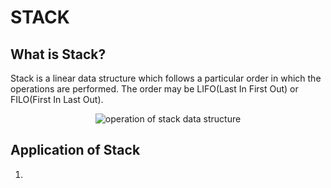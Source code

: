 STACK
======

What is Stack?
---------------

Stack is a linear data structure which follows a particular order in which the operations are performed. The order may be LIFO(Last In First Out) or FILO(First In Last Out).

<p align="center">
<img src="https://cdn1.byjus.com/wp-content/uploads/2022/01/last-in-first-out-in-stack.png" alt="operation of stack data structure">
</p>

Application of Stack
---------------------

1. 
